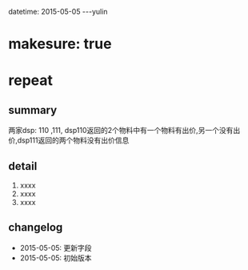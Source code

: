 datetime: 2015-05-05
---yulin

# makesure: true
# repeat

## summary

两家dsp: 110 ,111, dsp110返回的2个物料中有一个物料有出价,另一个没有出价,dsp111返回的两个物料没有出价信息

## detail

1. xxxx
1. xxxx
1. xxxx

## changelog

- 2015-05-05: 更新字段
- 2015-05-05: 初始版本
